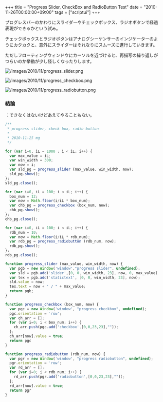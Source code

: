 +++
title = "Progress Slider, CheckBox and RadioButton Test"
date = "2010-11-26T00:00:00+09:00"
tags = ["scriptui"]
+++

プログレスバーのかわりにスライダーやチェックボックス、ラジオボタンで経過表現ができるかという試み。

チェックボックスとラジオボタンはアナログシーケンサーのインジケーターのようにカクカクと、意外にスライダーはそれなりにスムーズに進行していきます。

ただしフローティングウィンドウにカーソルを近づけると、再描写の繰り返しがつらいのか挙動が少し怪しくなったりします。

![/images/2010/11/progress_slider.png](/images/2010/11/progress_slider.png)

![/images/2010/11/progress_checkbox.png](/images/2010/11/progress_checkbox.png)

![/images/2010/11/progress_radiobutton.png](/images/2010/11/progress_radiobutton.png)

### 結論

：できなくはないけどあえてやることもない。

```js
/**
 * progress slider, check box, radio button
 * 
 * 2010-11-25 mg
 */

for (var i=0, iL = 1000 ; i < iL; i++) {
  var max_value = iL;
  var win_width = 300;
  var now = i;
  var sld_pg = progress_slider (max_value, win_width, now);
  sld_pg.show();
};
sld_pg.close();

for (var i=0, iL = 100; i < iL; i++) {
  box_num = 12;
  var now = Math.floor(i/iL * box_num);
  var chb_pg = progress_checkbox (box_num, now);
  chb_pg.show();
};
chb_pg.close();

for (var i=0, iL = 100; i < iL; i++) {
  rdb_num = 10;
  var now = Math.floor(i/iL * rdb_num);
  var rdb_pg = progress_radiobutton (rdb_num, now);
  rdb_pg.show();
};
rdb_pg.close();

function progress_slider (max_value, win_width, now) {
  var pgb = new Window('window',"progress slider", undefined);
  var sld = pgb.add('slider',[0, 0, win_width, 23], now, 0, max_value);
  var tex = pgb.add('statictext', [0, 0, win_width, 23], now);
  sld.value = now;
  tex.text = now + " / " + max_value;
  return pgb;
}

function progress_checkbox (box_num, now) {
  var pgc = new Window('window', "progress checkbox", undefined);
  pgc.orientation = 'row';
  var ch_arr = [];
  for (var i=0; i < box_num; i++) {
    ch_arr.push(pgc.add('checkbox',[0,0,23,23],""));
  };
  ch_arr[now].value = true;
  return pgc
}

function progress_radiobutton (rdb_num, now) {
  var pgr = new Window('window', "progress radiobutton", undefined);
  pgr.orientation = 'row';
  var rd_arr = [];
  for (var i=0; i < rdb_num; i++) {
    rd_arr.push(pgr.add('radiobutton',[0,0,23,23],""));
  };
  rd_arr[now].value = true;
  return pgr
}
```